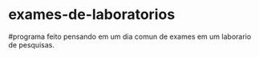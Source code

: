 # exames-de-laboratorios
#programa feito pensando em um dia comun de exames em um laborario de pesquisas.
